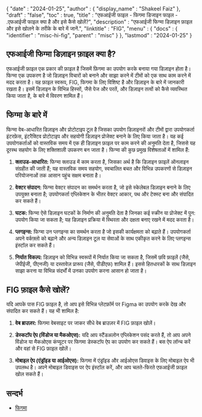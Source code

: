 {
  "date" : "2024-01-25",
  "author" : {
    "display_name" : "Shakeel Faiz"
  },
  "draft" : "false",
  "toc" : true,
  "title" : "एफआईजी फाइल - फिगमा डिजाइन फाइल - .एफआईजी फाइल क्या है और इसे कैसे खोलें?",
  "description" : "एफआईजी फिग्मा डिज़ाइन फ़ाइल और इसे खोलने के तरीके के बारे में जानें.",
  "linktitle" : "FIG",
  "menu" : {
    "docs" : {
      "identifier" : "misc-hi-fig",
      "parent" : "misc"
    }
  },
  "lastmod" : "2024-01-25"
}

## एफआईजी फिग्मा डिज़ाइन फ़ाइल क्या है?

एफआईजी फ़ाइल एक प्रकार की फ़ाइल है जिसमें फ़िगमा का उपयोग करके बनाया गया डिज़ाइन होता है। फिग्मा एक उपकरण है जो डिज़ाइन विचारों को बनाने और साझा करने में टीमों को एक साथ काम करने में मदद करता है। यह फ़ाइल स्वरूप, FIG, फिगमा के लिए विशिष्ट है और डिज़ाइन के बारे में जानकारी रखता है। इसमें डिज़ाइन के विभिन्न हिस्सों, जैसे पेज और परतें, और डिज़ाइन तत्वों को कैसे व्यवस्थित किया जाता है, के बारे में विवरण शामिल हैं।

## फिग्मा के बारे में

फिग्मा वेब-आधारित डिज़ाइन और प्रोटोटाइप टूल है जिसका उपयोग डिज़ाइनरों और टीमों द्वारा उपयोगकर्ता इंटरफ़ेस, इंटरैक्टिव प्रोटोटाइप और सहयोगी डिज़ाइन प्रोजेक्ट बनाने के लिए किया जाता है। यह कई उपयोगकर्ताओं को वास्तविक समय में एक ही डिज़ाइन फ़ाइल पर काम करने की अनुमति देता है, जिससे यह दूरस्थ सहयोग के लिए शक्तिशाली उपकरण बन जाता है। फिग्मा की कुछ प्रमुख विशेषताओं में शामिल हैं:

1. **क्लाउड-आधारित:** फिग्मा क्लाउड में काम करता है, जिसका अर्थ है कि डिज़ाइन फ़ाइलें ऑनलाइन संग्रहीत की जाती हैं; यह वास्तविक समय सहयोग, स्वचालित बचत और विभिन्न उपकरणों से डिज़ाइन परियोजनाओं तक आसान पहुंच सक्षम बनाता है।

1. **वेक्टर संपादन:** फिग्मा वेक्टर संपादन का समर्थन करता है, जो इसे स्केलेबल डिज़ाइन बनाने के लिए उपयुक्त बनाता है; उपयोगकर्ता एप्लिकेशन के भीतर वेक्टर आकार, पथ और टेक्स्ट बना और संपादित कर सकते हैं।

1. **घटक:** फिग्मा ऐसे डिज़ाइन घटकों के निर्माण की अनुमति देता है जिनका कई स्क्रीन या प्रोजेक्ट में पुन: उपयोग किया जा सकता है; यह डिज़ाइन प्रक्रिया में स्थिरता और दक्षता बनाए रखने में मदद करता है।

1. **प्लगइन्स:** फिग्मा उन प्लगइन्स का समर्थन करता है जो इसकी कार्यक्षमता को बढ़ाते हैं। उपयोगकर्ता अपने वर्कफ़्लो को बढ़ाने और अन्य डिज़ाइन टूल या सेवाओं के साथ एकीकृत करने के लिए प्लगइन्स इंस्टॉल कर सकते हैं।

1. **निर्यात विकल्प:** डिज़ाइन को विभिन्न स्वरूपों में निर्यात किया जा सकता है, जिसमें छवि फ़ाइलें (जैसे, जेपीईजी, पीएनजी) या दस्तावेज़ प्रारूप (जैसे, पीडीएफ) शामिल हैं। इससे हितधारकों के साथ डिज़ाइन साझा करना या विभिन्न संदर्भों में उनका उपयोग करना आसान हो जाता है।

## FIG फ़ाइल कैसे खोलें?

यदि आपके पास FIG फ़ाइल है, तो आप इसे विभिन्न प्लेटफ़ॉर्म पर Figma का उपयोग करके देख और संपादित कर सकते हैं। यह भी शामिल है:

1. **वेब ब्राउज़र:** फिगमा वेबसाइट पर जाकर सीधे वेब ब्राउज़र में FIG फ़ाइल खोलें।

2. **डेस्कटॉप ऐप (विंडोज या मैकओएस):** यदि आप स्टैंडअलोन एप्लिकेशन पसंद करते हैं, तो आप अपने विंडोज या मैकओएस कंप्यूटर पर फिगमा डेस्कटॉप ऐप का उपयोग कर सकते हैं। बस ऐप लॉन्च करें और वहां से FIG फ़ाइल खोलें।

3. **मोबाइल ऐप (एंड्रॉइड या आईओएस):** फिगमा में एंड्रॉइड और आईओएस डिवाइस के लिए मोबाइल ऐप भी उपलब्ध है। अपने मोबाइल डिवाइस पर ऐप इंस्टॉल करें, और आप चलते-फिरते एफआईजी फ़ाइल खोल सकते हैं।

## सन्दर्भ
* [फिगमा](https://en.wikipedia.org/wiki/Figma)

